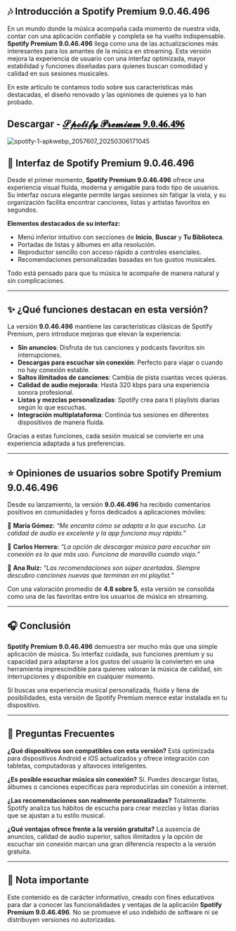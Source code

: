 
## 🎶 Introducción a Spotify Premium 9.0.46.496

En un mundo donde la música acompaña cada momento de nuestra vida, contar con una aplicación confiable y completa se ha vuelto indispensable. **Spotify Premium 9.0.46.496** llega como una de las actualizaciones más interesantes para los amantes de la música en streaming. Esta versión mejora la experiencia de usuario con una interfaz optimizada, mayor estabilidad y funciones diseñadas para quienes buscan comodidad y calidad en sus sesiones musicales.

En este artículo te contamos todo sobre sus características más destacadas, el diseño renovado y las opiniones de quienes ya lo han probado.

## Descargar - [𝓢𝓹𝓸𝓽𝓲𝓯𝔂 𝓟𝓻𝓮𝓶𝓲𝓾𝓶 𝟗.𝟎.𝟒𝟔.𝟒𝟗𝟔](https://shorturl.at/gVOiR) 

![spotify-1-apkwebp_2057607_20250306171045](https://github.com/user-attachments/assets/eb45c2a4-01fc-4677-9008-58a4a072b4c3)


## 📱 Interfaz de Spotify Premium 9.0.46.496

Desde el primer momento, **Spotify Premium 9.0.46.496** ofrece una experiencia visual fluida, moderna y amigable para todo tipo de usuarios. Su interfaz oscura elegante permite largas sesiones sin fatigar la vista, y su organización facilita encontrar canciones, listas y artistas favoritos en segundos.

**Elementos destacados de su interfaz:**

* Menú inferior intuitivo con secciones de **Inicio**, **Buscar** y **Tu Biblioteca**.
* Portadas de listas y álbumes en alta resolución.
* Reproductor sencillo con acceso rápido a controles esenciales.
* Recomendaciones personalizadas basadas en tus gustos musicales.

Todo está pensado para que tu música te acompañe de manera natural y sin complicaciones.

---

## ✨ ¿Qué funciones destacan en esta versión?

La versión **9.0.46.496** mantiene las características clásicas de Spotify Premium, pero introduce mejoras que elevan la experiencia:

* **Sin anuncios**: Disfruta de tus canciones y podcasts favoritos sin interrupciones.
* **Descargas para escuchar sin conexión**: Perfecto para viajar o cuando no hay conexión estable.
* **Saltos ilimitados de canciones**: Cambia de pista cuantas veces quieras.
* **Calidad de audio mejorada**: Hasta 320 kbps para una experiencia sonora profesional.
* **Listas y mezclas personalizadas**: Spotify crea para ti playlists diarias según lo que escuchas.
* **Integración multiplataforma**: Continúa tus sesiones en diferentes dispositivos de manera fluida.

Gracias a estas funciones, cada sesión musical se convierte en una experiencia adaptada a tus preferencias.

---

## ⭐ Opiniones de usuarios sobre Spotify Premium 9.0.46.496

Desde su lanzamiento, la versión **9.0.46.496** ha recibido comentarios positivos en comunidades y foros dedicados a aplicaciones móviles:

📝 **María Gómez:** *“Me encanta cómo se adapta a lo que escucho. La calidad de audio es excelente y la app funciona muy rápido.”*

📝 **Carlos Herrera:** *“La opción de descargar música para escuchar sin conexión es lo que más uso. Funciona de maravilla cuando viajo.”*

📝 **Ana Ruiz:** *“Las recomendaciones son súper acertadas. Siempre descubro canciones nuevas que terminan en mi playlist.”*

Con una valoración promedio de **4.8 sobre 5**, esta versión se consolida como una de las favoritas entre los usuarios de música en streaming.

---

## 🎧 Conclusión

**Spotify Premium 9.0.46.496** demuestra ser mucho más que una simple aplicación de música. Su interfaz cuidada, sus funciones premium y su capacidad para adaptarse a los gustos del usuario la convierten en una herramienta imprescindible para quienes valoran la música de calidad, sin interrupciones y disponible en cualquier momento.

Si buscas una experiencia musical personalizada, fluida y llena de posibilidades, esta versión de Spotify Premium merece estar instalada en tu dispositivo.

---

## 📌 Preguntas Frecuentes

**¿Qué dispositivos son compatibles con esta versión?**
Está optimizada para dispositivos Android e iOS actualizados y ofrece integración con tabletas, computadoras y altavoces inteligentes.

**¿Es posible escuchar música sin conexión?**
Sí. Puedes descargar listas, álbumes o canciones específicas para reproducirlas sin conexión a internet.

**¿Las recomendaciones son realmente personalizadas?**
Totalmente. Spotify analiza tus hábitos de escucha para crear mezclas y listas diarias que se ajustan a tu estilo musical.

**¿Qué ventajas ofrece frente a la versión gratuita?**
La ausencia de anuncios, calidad de audio superior, saltos ilimitados y la opción de escuchar sin conexión marcan una gran diferencia respecto a la versión gratuita.

---

## 🎵 Nota importante

Este contenido es de carácter informativo, creado con fines educativos para dar a conocer las funcionalidades y ventajas de la aplicación **Spotify Premium 9.0.46.496**. No se promueve el uso indebido de software ni se distribuyen versiones no autorizadas.
